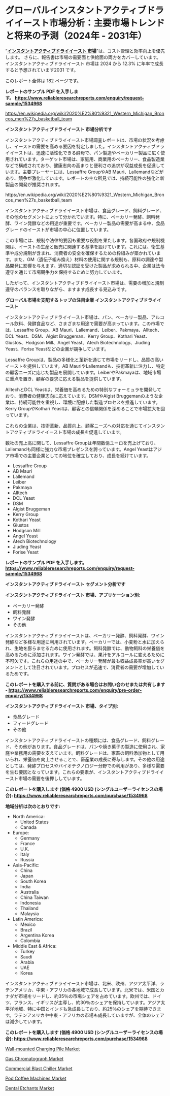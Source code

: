 <p><h1>グローバルインスタントアクティブドライイースト市場分析：主要市場トレンドと将来の予測（2024年 - 2031年）</h1></p><p>&ldquo;<strong><a href="https://www.reliableresearchreports.com/instant-active-dry-yeast-r1534968?utm_campaign=110&utm_medium=9&utm_source=Github&utm_content=ia&utm_term=16102024&utm_id=instant-active-dry-yeast">インスタントアクティブドライイースト 市場</a></strong>&rdquo;は、コスト管理と効率向上を優先します。 さらに、報告書は市場の需要面と供給面の両方をカバーしています。 インスタントアクティブドライイースト 市場は 2024 から 12.3% に年率で成長すると予想されています2031 です。</p>
<p>このレポート全体は 182 ページです。</p>
<p><strong>レポートのサンプル PDF を入手します。&nbsp;<a href="https://www.reliableresearchreports.com/enquiry/request-sample/1534968?utm_campaign=110&utm_medium=9&utm_source=Github&utm_content=ia&utm_term=16102024&utm_id=instant-active-dry-yeast">https://www.reliableresearchreports.com/enquiry/request-sample/1534968</a></strong></p>
<p><a href="https://en.wikipedia.org/wiki/2020%E2%80%9321_Western_Michigan_Broncos_men%27s_basketball_team?utm_campaign=110&utm_medium=9&utm_source=Github&utm_content=ia&utm_term=16102024&utm_id=instant-active-dry-yeast">https://en.wikipedia.org/wiki/2020%E2%80%9321_Western_Michigan_Broncos_men%27s_basketball_team</a></p>
<p><strong>インスタントアクティブドライイースト 市場分析です</strong></p>
<p><p>インスタントアクティブドライイースト市場調査レポートは、市場の状況を考慮し、イーストの需要を高める要因を特定しました。インスタントアクティブドライイーストは、迅速に活性化できる酵母で、パン製造やベーカリー製品に広く使用されています。ターゲット市場は、家庭用、商業用のベーカリー、食品製造業などで構成されており、健康志向の高まりと便利さの追求が収益成長を促進しています。主要プレーヤーには、Lessaffre GroupやAB Mauri、Lallemandなどがあり、競争が激化しています。レポートの主な所見では、持続可能性の強化と新製品の開発が推奨されます。</p></p>
<p>https://en.wikipedia.org/wiki/2020%E2%80%9321_Western_Michigan_Broncos_men%27s_basketball_team</p>
<p><p>インスタントアクティブドライイースト市場は、食品グレード、飼料グレード、その他のセグメントによって分かれています。特に、ベーカリー発酵、飼料発酵、ワイン発酵などの用途が重要です。ベーカリー製品の需要が高まる中、食品グレードのイーストが市場の中心に位置しています。</p><p>この市場には、規制や法律的要因も重要な役割を果たします。各国政府や規制機関は、イーストの生産と販売に関連する基準を設けています。これには、衛生基準や成分規制が含まれ、消費者の安全を確保するための枠組みが築かれています。また、GM（遺伝子組み換え）材料の使用に関する規制も、原料の調達や製品開発に影響を与えます。適切な認証を受けた製品が求められる中、企業は法令遵守を通じて市場競争力を保持するために努力しています。</p><p>したがって、インスタントアクティブドライイースト市場は、需要の増加と規制遵守のバランスを取りながら、ますます成長する見込みです。</p></p>
<p><strong>グローバル市場を支配するトップの注目企業 インスタントアクティブドライイースト</strong></p>
<p><p>インスタントアクティブドライイースト市場は、パン、ベーカリー製品、アルコール飲料、発酵食品など、さまざまな用途で需要が高まっています。この市場では、Lessaffre Group、AB Mauri、Lallemand、Leiber、Pakmaya、Alltech、DCL Yeast、DSM、Algist Bruggeman、Kerry Group、Kothari Yeast、Giustos、Hodgson Mill、Angel Yeast、Atech Biotechnology、Jiuding Yeast、Forise Yeastなどの企業が競争しています。</p><p>Lessaffre Groupは、製品の多様化と革新を通じて市場をリードし、品質の高いイーストを提供しています。AB MauriやLallemandも、技術革新に注力し、特定の顧客ニーズに応じた製品を展開しています。LeiberやPakmayaは、地域市場に重点を置き、顧客の要求に応える製品を提供しています。</p><p>AlltechとDCL Yeastは、栄養価を高めるための特別なフォーミュラを開発しており、消費者の健康志向に応えています。DSMやAlgist Bruggemanのような企業は、持続可能性を重視し、環境に配慮した製造プロセスを推進しています。Kerry GroupやKothari Yeastは、顧客との信頼関係を深めることで市場拡大を図っています。</p><p>これらの企業は、技術革新、品質向上、顧客ニーズへの対応を通じてインスタントアクティブドライイースト市場の成長を促進しています。</p><p>数社の売上高に関して、Lessaffre Groupは年間数億ユーロを売上げており、Lallemandも同様に強力な市場プレゼンスを誇っています。Angel Yeastはアジア市場での主要企業としての地位を確立しており、成長を続けています。</p></p>
<p><ul><li>Lessaffre Group</li><li>AB Mauri</li><li>Lallemand</li><li>Leiber</li><li>Pakmaya</li><li>Alltech</li><li>DCL Yeast</li><li>DSM</li><li>Algist Bruggeman</li><li>Kerry Group</li><li>Kothari Yeast</li><li>Giustos</li><li>Hodgson Mill</li><li>Angel Yeast</li><li>Atech Biotechnology</li><li>Jiuding Yeast</li><li>Forise Yeast</li></ul></p>
<p><strong>レポートのサンプル PDF を入手します。 <a href="https://www.reliableresearchreports.com/enquiry/request-sample/1534968?utm_campaign=110&utm_medium=9&utm_source=Github&utm_content=ia&utm_term=16102024&utm_id=instant-active-dry-yeast">https://www.reliableresearchreports.com/enquiry/request-sample/1534968</a></strong></p>
<p><strong>インスタントアクティブドライイースト セグメント分析です</strong></p>
<p><strong>インスタントアクティブドライイースト 市場、アプリケーション別:</strong></p>
<p><ul><li>ベーカリー発酵</li><li>飼料発酵</li><li>ワイン発酵</li><li>その他</li></ul></p>
<p><p>インスタントアクティブドライイーストは、ベーカリー発酵、飼料発酵、ワイン発酵など多様な用途に利用されています。ベーカリーでは、小麦粉と水に加えられ、生地を膨らませるために使用されます。飼料発酵では、動物飼料の栄養価を高めるために添加されます。ワイン発酵では、果汁をアルコールに変えるために不可欠です。これらの用途の中で、ベーカリー発酵が最も収益成長率が高いセグメントとして注目されています。プロセスが迅速で、消費者の需要が増加しているためです。</p></p>
<p><strong>このレポートを購入する前に、質問がある場合はお問い合わせまたは共有します - <a href="https://www.reliableresearchreports.com/enquiry/pre-order-enquiry/1534968?utm_campaign=110&utm_medium=9&utm_source=Github&utm_content=ia&utm_term=16102024&utm_id=instant-active-dry-yeast">https://www.reliableresearchreports.com/enquiry/pre-order-enquiry/1534968</a></strong></p>
<p><strong>インスタントアクティブドライイースト 市場、タイプ別:</strong></p>
<p><ul><li>食品グレード</li><li>フィードグレード</li><li>その他</li></ul></p>
<p><p>インスタントアクティブドライイーストの種類には、食品グレード、飼料グレード、その他があります。食品グレードは、パンや焼き菓子の製造に使用され、家庭や業務用の需要を支えています。飼料グレードは、家畜の飼料添加物として用いられ、栄養価を向上させることで、畜産業の成長に寄与します。その他の用途としては、発酵プロセスやバイオテクノロジー分野での利用があり、多様な需要を生む要因となっています。これらの要素が、インスタントアクティブドライイースト市場の需要を後押ししています。</p></p>
<p><strong>このレポートを購入します (価格 4900 USD (シングルユーザーライセンスの場合): <a href="https://www.reliableresearchreports.com/purchase/1534968?utm_campaign=110&utm_medium=9&utm_source=Github&utm_content=ia&utm_term=16102024&utm_id=instant-active-dry-yeast">https://www.reliableresearchreports.com/purchase/1534968</a></strong></p>
<p><strong>地域分析は次のとおりです:</strong></p>
<p><ul>
    <li>
        North America:
        <ul>
            <li>United States</li>
            <li>Canada</li>
        </ul>
    </li>
    <li>
        Europe:
        <ul>
            <li>Germany</li>
            <li>France</li>
            <li>U.K.</li>
            <li>Italy</li>
            <li>Russia</li>
        </ul>
    </li>
    <li>
        Asia-Pacific:
        <ul>
            <li>China</li>
            <li>Japan</li>
            <li>South Korea</li>
            <li>India</li>
            <li>Australia</li>
            <li>China Taiwan</li>
            <li>Indonesia</li>
            <li>Thailand</li>
            <li>Malaysia</li>
        </ul>
    </li>
    <li>
        Latin America:
        <ul>
            <li>Mexico</li>
            <li>Brazil</li>
            <li>Argentina Korea</li>
            <li>Colombia</li>
        </ul>
    </li>
    <li>
        Middle East & Africa:
        <ul>
            <li>Turkey</li>
            <li>Saudi</li>
            <li>Arabia</li>
            <li>UAE</li>
            <li>Korea</li>
        </ul>
    </li>
    </ul></p>
<p><p>インスタントアクティブドライイースト市場は、北米、欧州、アジア太平洋、ラテンアメリカ、中東・アフリカの各地域で成長しています。北米では、米国とカナダが市場をリードし、約35％の市場シェアを占めています。欧州では、ドイツ、フランス、イギリスが主導し、約30％のシェアを保持しています。アジア太平洋地域、特に中国とインドも急成長しており、約25％のシェアを期待できます。ラテンアメリカや中東・アフリカの市場も成長していますが、全体のシェアは減少しています。</p></p>
<p><strong>このレポートを購入します (価格 4900 USD (シングルユーザーライセンスの場合): <a href="https://www.reliableresearchreports.com/purchase/1534968?utm_campaign=110&utm_medium=9&utm_source=Github&utm_content=ia&utm_term=16102024&utm_id=instant-active-dry-yeast">https://www.reliableresearchreports.com/purchase/1534968</a></strong></p>
<p><p><a href="https://www.linkedin.com/pulse/wall-mounted-charging-pile-spectrum-usage-patterns-sector-evolution-3sjdf?trk=public_post_embed_feed-article-content&utm_campaign=110&utm_medium=9&utm_source=Github&utm_content=ia&utm_term=16102024&utm_id=instant-active-dry-yeast">Wall-mounted Charging Pile Market</a></p><p><a href="https://issuu.com/reportprime-2/docs/gas-chromatograph-market-size-2030._b4131be18abac2?utm_campaign=110&utm_medium=9&utm_source=Github&utm_content=ia&utm_term=16102024&utm_id=instant-active-dry-yeast">Gas Chromatograph Market</a></p><p><a href="https://issuu.com/reportprime-2/docs/commercial-blast-chiller-market-siz_6e88345654361c?utm_campaign=110&utm_medium=9&utm_source=Github&utm_content=ia&utm_term=16102024&utm_id=instant-active-dry-yeast">Commercial Blast Chiller Market</a></p><p><a href="https://www.linkedin.com/pulse/global-perspectives-pod-coffee-machines-market-trends-forecast-2lopf?trk=public_post_embed_feed-article-content&utm_campaign=110&utm_medium=9&utm_source=Github&utm_content=ia&utm_term=16102024&utm_id=instant-active-dry-yeast">Pod Coffee Machines Market</a></p><p><a href="https://github.com/Rekhakhatun65/Market-Research-Report-List-1/blob/main/dental-etchants-market.md?utm_campaign=110&utm_medium=9&utm_source=Github&utm_content=ia&utm_term=16102024&utm_id=instant-active-dry-yeast">Dental Etchants Market</a></p></p>